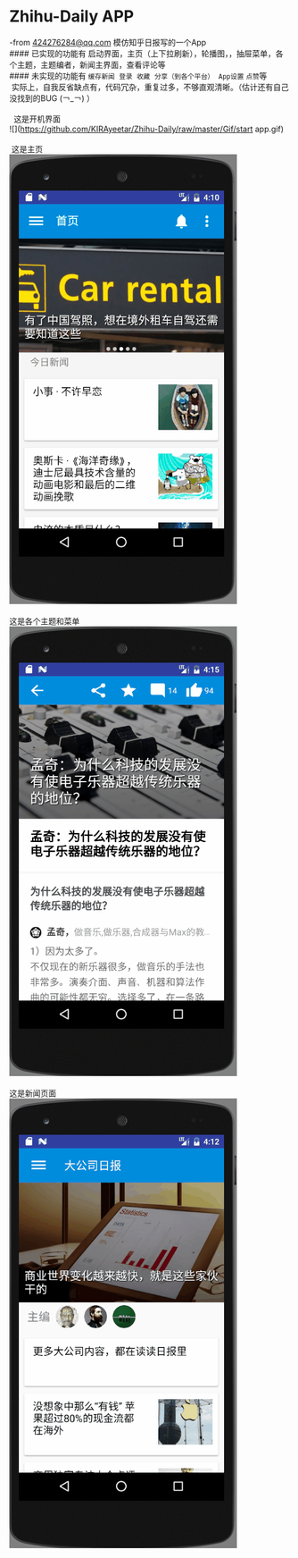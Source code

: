 ﻿Zhihu-Daily APP
===========================
-from 424276284@qq.com   模仿知乎日报写的一个App <br>
 #### 已实现的功能有 启动界面，主页（上下拉刷新），轮播图，，抽屉菜单，各个主题，主题编者，新闻主界面，查看评论等<br>
 #### 未实现的功能有 `缓存新闻`  `登录`  `收藏`  `分享（到各个平台）`  `App设置`  `点赞`等<br>
  实际上，自我反省缺点有，代码冗杂，重复过多，不够直观清晰。（估计还有自己没找到的BUG (￢_￢) ）<br><br>
  
  这是开机界面<br>
![](https://github.com/KIRAyeetar/Zhihu-Daily/raw/master/Gif/start app.gif)<br> <br>
  这是主页<br>
![](https://github.com/KIRAyeetar/Zhihu-Daily/raw/master/Gif/homepage.gif)<br> <br>
  这是各个主题和菜单<br>
![](https://github.com/KIRAyeetar/Zhihu-Daily/raw/master/Gif/theme.gif)<br>  <br>
  这是新闻页面<br>
![](https://github.com/KIRAyeetar/Zhihu-Daily/raw/master/Gif/comment.gif)<br> <br>
